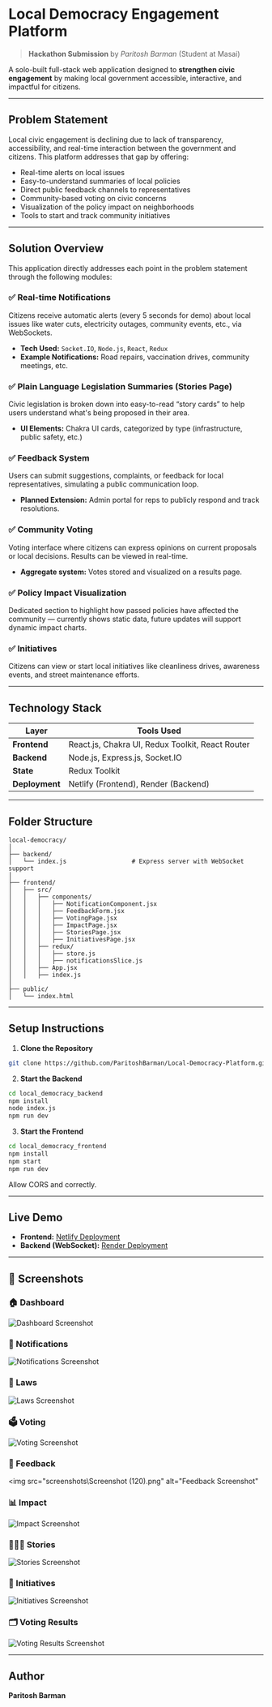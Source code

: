 
# Local Democracy Engagement Platform

> **Hackathon Submission** by *Paritosh Barman* (Student at Masai)

A solo-built full-stack web application designed to **strengthen civic engagement** by making local government accessible, interactive, and impactful for citizens.

---

## Problem Statement

Local civic engagement is declining due to lack of transparency, accessibility, and real-time interaction between the government and citizens. This platform addresses that gap by offering:

- Real-time alerts on local issues
- Easy-to-understand summaries of local policies
- Direct public feedback channels to representatives
- Community-based voting on civic concerns
- Visualization of the policy impact on neighborhoods
- Tools to start and track community initiatives

---

## Solution Overview

This application directly addresses each point in the problem statement through the following modules:

### ✅ Real-time Notifications  
Citizens receive automatic alerts (every 5 seconds for demo) about local issues like water cuts, electricity outages, community events, etc., via WebSockets.

- **Tech Used:** `Socket.IO`, `Node.js`, `React`, `Redux`
- **Example Notifications:** Road repairs, vaccination drives, community meetings, etc.

### ✅ Plain Language Legislation Summaries (Stories Page)  
Civic legislation is broken down into easy-to-read “story cards” to help users understand what's being proposed in their area.

- **UI Elements:** Chakra UI cards, categorized by type (infrastructure, public safety, etc.)

### ✅ Feedback System  
Users can submit suggestions, complaints, or feedback for local representatives, simulating a public communication loop.

- **Planned Extension:** Admin portal for reps to publicly respond and track resolutions.

### ✅ Community Voting  
Voting interface where citizens can express opinions on current proposals or local decisions. Results can be viewed in real-time.

- **Aggregate system:** Votes stored and visualized on a results page.

### ✅ Policy Impact Visualization  
Dedicated section to highlight how passed policies have affected the community — currently shows static data, future updates will support dynamic impact charts.

### ✅ Initiatives  
Citizens can view or start local initiatives like cleanliness drives, awareness events, and street maintenance efforts.

---

## Technology Stack

| Layer        | Tools Used                                                                 |
|--------------|----------------------------------------------------------------------------|
| **Frontend** | React.js, Chakra UI, Redux Toolkit, React Router                     |
| **Backend**  | Node.js, Express.js, Socket.IO                                             |
| **State**    | Redux Toolkit                                                              |
| **Deployment** | Netlify (Frontend), Render (Backend)                                   |

---

## Folder Structure

```
local-democracy/
│
├── backend/
│   └── index.js                  # Express server with WebSocket support
│
├── frontend/
│   ├── src/
│   │   ├── components/
│   │   │   ├── NotificationComponent.jsx
│   │   │   ├── FeedbackForm.jsx
│   │   │   ├── VotingPage.jsx
│   │   │   ├── ImpactPage.jsx
│   │   │   ├── StoriesPage.jsx
│   │   │   ├── InitiativesPage.jsx
│   │   ├── redux/
│   │   │   ├── store.js
│   │   │   ├── notificationsSlice.js
│   │   ├── App.jsx
│   │   ├── index.js
│
├── public/
│   └── index.html
```

---

## Setup Instructions

1. **Clone the Repository**

```bash
git clone https://github.com/ParitoshBarman/Local-Democracy-Platform.git

```

2. **Start the Backend**

```bash
cd local_democracy_backend
npm install
node index.js
npm run dev
```

3. **Start the Frontend**

```bash
cd local_democracy_frontend
npm install
npm start
npm run dev
```

Allow CORS and correctly.

---

## Live Demo

- **Frontend:** [Netlify Deployment](https://local-democracy-platform.netlify.app)
- **Backend (WebSocket):** [Render Deployment](https://local-democracy-platform.onrender.com)

---

## 📸 Screenshots

### 🏠 Dashboard
<img src="screenshots\Screenshot (116).png" alt="Dashboard Screenshot">

### 🔔 Notifications
<img src="screenshots\Screenshot (117).png" alt="Notifications Screenshot">

### 📜 Laws
<img src="screenshots\Screenshot (118).png" alt="Laws Screenshot">

### 🗳️ Voting
<img src="screenshots\Screenshot (119).png" alt="Voting Screenshot">

### 💬 Feedback
<img src="screenshots\Screenshot (120).png" alt="Feedback Screenshot"

### 📊 Impact
<img src="screenshots\Screenshot (121).png" alt="Impact Screenshot">

### 🧑‍🤝‍🧑 Stories
<img src="screenshots\Screenshot (122).png" alt="Stories Screenshot">

### 🌱 Initiatives
<img src="screenshots\Screenshot (123).png" alt="Initiatives Screenshot">

### 🗂️ Voting Results
<img src="screenshots\Screenshot (124).png" alt="Voting Results Screenshot">


---

## Author

**Paritosh Barman**  

